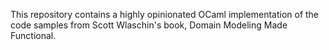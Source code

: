 This repository contains a highly opinionated OCaml implementation of the code samples from Scott Wlaschin's book, Domain Modeling Made Functional.
